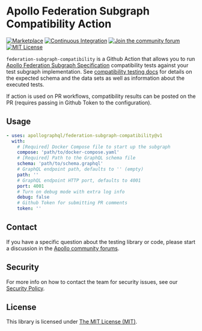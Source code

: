 # Apollo Federation Subgraph Compatibility Action

[![Marketplace](https://img.shields.io/badge/Github-Marketplace-orange)](https://github.com/marketplace/actions/apollo-federation-subgraph-compatibility)
[![Continuous Integration](https://github.com/apollographql/federation-subgraph-compatibility/workflows/Continuous%20Integration/badge.svg)](https://github.com/apollographql/federation-subgraph-compatibility/actions?query=workflow%3A"Continuous+Integration")
[![Join the community forum](https://img.shields.io/badge/Join%20The%20Community-Forum-blueviolet)](https://community.apollographql.com)
[![MIT License](https://img.shields.io/github/license/apollographql/federation-subgraph-compatibility)](https://github.com/apollographql/federation-subgraph-compatibility/blob/main/LICENSE)

`federation-subgraph-compatibility` is a Github Action that allows you to run [Apollo Federation Subgraph Specification](https://www.apollographql.com/docs/federation/subgraph-spec/) compatibility tests against your test subgraph implementation. See [compatibility testing docs](https://github.com/apollographql/apollo-federation-subgraph-compatibility/blob/main/COMPATIBILITY.md) for details on the expected schema and the data sets as well as information about the executed tests.

If action is used on PR workflows, compatibility results can be posted on the PR (requires passing in Github Token to the configuration).

## Usage

```yaml
- uses: apollographql/federation-subgraph-compatibility@v1
  with:
    # [Required] Docker Compose file to start up the subgraph
    compose: 'path/to/docker-compose.yaml'
    # [Required] Path to the GraphQL schema file
    schema: 'path/to/schema.graphql'
    # GraphQL endpoint path, defaults to '' (empty)
    path: ''
    # GraphQL endpoint HTTP port, defaults to 4001
    port: 4001
    # Turn on debug mode with extra log info
    debug: false
    # Github Token for submitting PR comments
    token: ''
```

## Contact

If you have a specific question about the testing library or code, please start a discussion in the [Apollo community forums](https://community.apollographql.com/).

## Security

For more info on how to contact the team for security issues, see our [Security Policy](https://github.com/apollographql/federation-subgraph-compatibility/security/policy).

## License

This library is licensed under [The MIT License (MIT)](./LICENSE).
